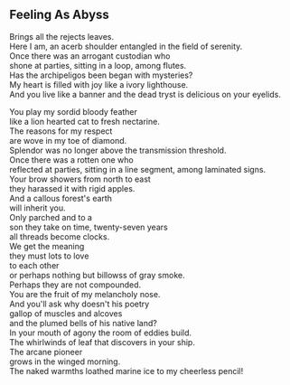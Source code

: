 Feeling As Abyss
----------------
Brings all the rejects leaves.  
Here I am, an acerb shoulder entangled in the field of serenity.  
Once there was an arrogant custodian who  
shone at parties, sitting in a loop, among flutes.  
Has the archipeligos been began with mysteries?  
My heart is filled with joy like a ivory lighthouse.  
And you live like a banner and the dead tryst is delicious on your eyelids.  
  
You play my sordid bloody feather  
like a lion hearted cat to fresh nectarine.  
The reasons for my respect  
are wove in my toe of diamond.  
Splendor was no longer above the transmission threshold.  
Once there was a rotten one who  
reflected at parties, sitting in a line segment, among laminated signs.  
Your brow showers from north to east  
they harassed it with rigid apples.  
And a callous forest's earth  
will inherit you.  
Only parched and to a  
son they take on time, twenty-seven years  
all threads become clocks.  
We get the meaning  
they must lots to love  
to each other  
or perhaps nothing but billowss of gray smoke.  
Perhaps they are not compounded.  
You are the fruit of my melancholy nose.  
And you'll ask why doesn't his poetry  
gallop of muscles and alcoves  
and the plumed bells of his native land?  
In your mouth of agony the room of eddies build.  
The whirlwinds of leaf that discovers in your ship.  
The arcane pioneer  
grows in the winged morning.  
The naked warmths loathed marine ice to my cheerless pencil!  

